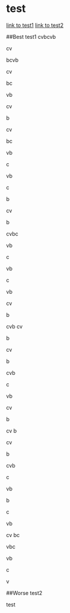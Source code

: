 # test

[link to test1](#best-test1)
[link to test2](#worse-test2)

##Best test1
cvbcvb

cv

bcvb

cv

bc

vb

cv

b

cv

bc

vb

c

vb


c

b

cv

b

cvbc

vb

c

vb

c

vb

cv

b


cvb
cv

b

cv

b


cvb

c

vb

cv

b

cv
b

cv

b

cvb

c


vb

b

c

vb

cv
bc

vbc

vb

c

v







##Worse test2


test
